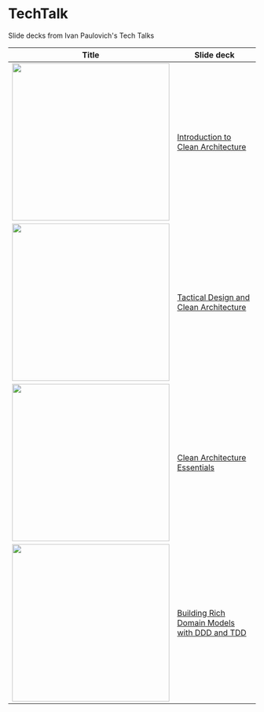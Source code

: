 # TechTalk

Slide decks from Ivan Paulovich's Tech Talks


| Title            | Slide deck                                                           |
|----------------------|-----------------------------------------------------------------------|
| <a href="https://github.com/ivanpaulovich/TechTalks/raw/master/Building%20Rich%20Domain%20Models%20with%20DDD%20and%20TDD%20-%20Ivan%20Paulovich/Building%20Rich%20Domain%20Models%20with%20DDD%20and%20TDD%20-%20Ivan%20Paulovich.pdf"><img src="https://github.com/ivanpaulovich/TechTalks/raw/master/Building Rich Domain Models with DDD and TDD - Ivan Paulovich/Building Rich Domain Models with DDD and TDD - Ivan Paulovich.001.jpeg" width=320 /></a>             | [Introduction to Clean Architecture](https://github.com/ivanpaulovich/TechTalks/raw/master/Building%20Rich%20Domain%20Models%20with%20DDD%20and%20TDD%20-%20Ivan%20Paulovich/Building%20Rich%20Domain%20Models%20with%20DDD%20and%20TDD%20-%20Ivan%20Paulovich.pdf)       |
| <a href="https://github.com/ivanpaulovich/TechTalks/raw/master/Building%20Rich%20Domain%20Models%20with%20DDD%20and%20TDD%20-%20Ivan%20Paulovich/Building%20Rich%20Domain%20Models%20with%20DDD%20and%20TDD%20-%20Ivan%20Paulovich.pdf"><img src="https://github.com/ivanpaulovich/TechTalks/raw/master/Building Rich Domain Models with DDD and TDD - Ivan Paulovich/Building Rich Domain Models with DDD and TDD - Ivan Paulovich.001.jpeg" width=320 /></a>             | [Tactical Design and Clean Architecture](https://github.com/ivanpaulovich/TechTalks/raw/master/Building%20Rich%20Domain%20Models%20with%20DDD%20and%20TDD%20-%20Ivan%20Paulovich/Building%20Rich%20Domain%20Models%20with%20DDD%20and%20TDD%20-%20Ivan%20Paulovich.pdf)       |
| <a href="https://github.com/ivanpaulovich/TechTalks/raw/master/Building%20Rich%20Domain%20Models%20with%20DDD%20and%20TDD%20-%20Ivan%20Paulovich/Building%20Rich%20Domain%20Models%20with%20DDD%20and%20TDD%20-%20Ivan%20Paulovich.pdf"><img src="https://github.com/ivanpaulovich/TechTalks/raw/master/Building Rich Domain Models with DDD and TDD - Ivan Paulovich/Building Rich Domain Models with DDD and TDD - Ivan Paulovich.001.jpeg" width=320 /></a>             | [Clean Architecture Essentials](https://github.com/ivanpaulovich/TechTalks/raw/master/Building%20Rich%20Domain%20Models%20with%20DDD%20and%20TDD%20-%20Ivan%20Paulovich/Building%20Rich%20Domain%20Models%20with%20DDD%20and%20TDD%20-%20Ivan%20Paulovich.pdf)       |
| <a href="https://github.com/ivanpaulovich/TechTalks/raw/master/Building%20Rich%20Domain%20Models%20with%20DDD%20and%20TDD%20-%20Ivan%20Paulovich/Building%20Rich%20Domain%20Models%20with%20DDD%20and%20TDD%20-%20Ivan%20Paulovich.pdf"><img src="https://github.com/ivanpaulovich/TechTalks/raw/master/Building Rich Domain Models with DDD and TDD - Ivan Paulovich/Building Rich Domain Models with DDD and TDD - Ivan Paulovich.001.jpeg" width=320 /></a>             | [Building Rich Domain Models with DDD and TDD](https://github.com/ivanpaulovich/TechTalks/raw/master/Building%20Rich%20Domain%20Models%20with%20DDD%20and%20TDD%20-%20Ivan%20Paulovich/Building%20Rich%20Domain%20Models%20with%20DDD%20and%20TDD%20-%20Ivan%20Paulovich.pdf)       |



